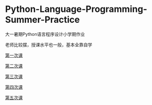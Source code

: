 # Python-Language-Programming-Summer-Practice
大一暑期Python语言程序设计小学期作业

老师比较摆，授课水平也一般，基本全靠自学

[第一次课](lesson1)

[第二次课](lesson2)

[第三次课](lesson3)

[第四次课](lesson4)

[第五次课](lesson5)

